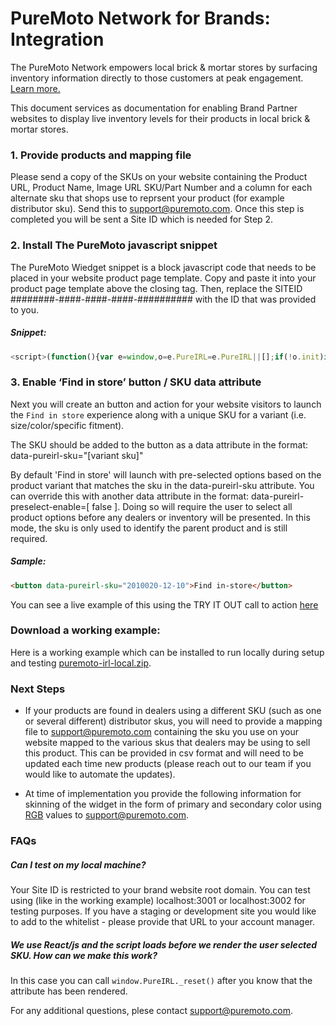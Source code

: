 # PureMoto Network for Brands: Integration

The PureMoto Network empowers local brick & mortar stores by surfacing inventory information directly to those customers at peak engagement. [Learn more.](https://puremoto.com/irl/partners)

This document services as documentation for enabling Brand Partner websites to display live inventory levels for their products in local brick & mortar stores.

### 1. Provide products and mapping file

Please send a copy of the SKUs on your website containing the Product URL, Product Name, Image URL  SKU/Part Number and a column for each alternate sku that shops use to reprsent your product (for example distributor sku). Send this to [support@puremoto.com](support@puremoto.com). Once this step is completed you will be sent a Site ID which is needed for Step 2.

### 2. Install The PureMoto javascript snippet

The PureMoto Wiedget snippet is a block javascript code that needs to be placed in your website product page template. Copy and paste it into your product page template above the closing </body> tag. Then, replace the SITEID ########-####-####-####-########## with the ID that was provided to you.

##### Snippet:

```js
<script>(function(){var e=window,o=e.PureIRL=e.PureIRL||[];if(!o.init)if(o._isLoaded)e.console&&console.error&&console.error("PureIRL snippet included twice.");else{var n=document;o._isLoaded=!0,o.load=function(){var e=n.createElement("script");e.type="text/javascript",e.async=!0,e.src="https://puremoto.com/irl/api/embed";var o=n.getElementsByTagName("script")[0];o.parentNode.insertBefore(e,o)},o.VERSION="0.0.1",o.SITEID="########-####-####-####-##########",e.addEventListener("load",()=>o.load("panel"),!1)}})();</script>
```

### 3. Enable ‘Find in store’ button / SKU data attribute

Next you will create an button and action for your website visitors to launch the `Find in store` experience along with a unique SKU for a variant (i.e. size/color/specific fitment).

The SKU should be added to the button as a data attribute in the format: data-pureirl-sku="[variant sku]"

By default 'Find in store' will launch with pre-selected options based on the product variant that matches the sku in the data-pureirl-sku attribute. You can override this with another data attribute in the format: data-pureirl-preselect-enable=[ false ].
Doing so will require the user to select all product options before any dealers or inventory will be presented. In this mode, the sku is only used to identify the parent product and is still required.

##### Sample:
```html
<button data-pureirl-sku="2010020-12-10">Find in-store</button>
```

You can see a live example of this using the TRY IT OUT call to action [here](https://puremoto.com/irl/partners)

### Download a working example:

Here is a working example which can be installed to run locally during setup and testing
[puremoto-irl-local.zip](https://github.com/thepurecollective/developer/blob/gh-pages/pureirl%2Fbrands%2Fpuremoto-irl-local.zip).

### Next Steps

* If your products are found in dealers using a different SKU (such as one or several different) distributor skus, you will need to provide a mapping file to [support@puremoto.com](support@pureputo.com) containing the sku you use on your website mapped to the various skus that dealers may be using to sell this product. This can be provided in csv format and will need to be updated each time new products (please reach out to our team if you would like to automate the updates).

* At time of implementation you provide the following information for skinning of the widget in the form of primary and secondary color using [RGB](https://www.w3schools.com/colors/colors_rgb.asp) values to [support@puremoto.com](support@puremoto.com).

### FAQs

##### Can I test on my local machine?
Your Site ID is restricted to your brand website root domain. You can test using (like in the working example) localhost:3001 or localhost:3002 for testing purposes. If you have a staging or development site you would like to add to the whitelist - please provide that URL to your account manager.

##### We use React/js and the script loads before we render the user selected SKU. How can we make this work?
In this case you can call ```window.PureIRL._reset()``` after you know that the attribute has been rendered.

For any additional questions, plese contact [support@puremoto.com](support@puremoto.com).

